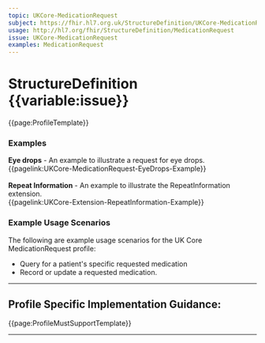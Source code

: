 ```yaml
---
topic: UKCore-MedicationRequest
subject: https://fhir.hl7.org.uk/StructureDefinition/UKCore-MedicationRequest
usage: http://hl7.org/fhir/StructureDefinition/MedicationRequest
issue: UKCore-MedicationRequest
examples: MedicationRequest
---
```

# StructureDefinition {{variable:issue}}

<nocheck>
{{page:ProfileTemplate}}

<div id="Examples" class="tabcontent">
  <h3>Examples</h3>
<b>Eye drops</b> - An example to illustrate a request for eye drops. 
</br>{{pagelink:UKCore-MedicationRequest-EyeDrops-Example}}
<br><br>
<b>Repeat Information</b> - An example to illustrate the RepeatInformation extension. 
</br>{{pagelink:UKCore-Extension-RepeatInformation-Example}}
</div>
</nocheck>


<div id="ProfileGuidance">

### Example Usage Scenarios ###
The following are example usage scenarios for the UK Core MedicationRequest profile:

- Query for a patient's specific requested medication
- Record or update a requested medication.

<hr class="thickline">

## Profile Specific Implementation Guidance: ##

{{page:ProfileMustSupportTemplate}}

</div>

---
